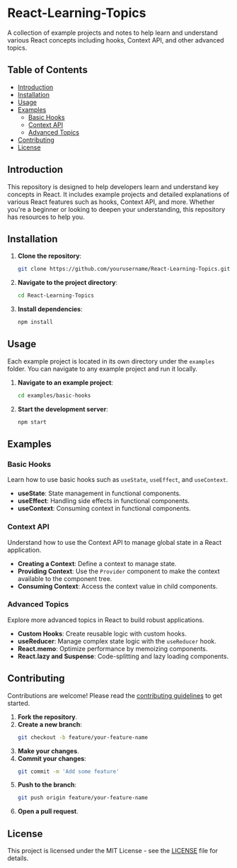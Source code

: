 # React-Learning-Topics

A collection of example projects and notes to help learn and understand various React concepts including hooks, Context API, and other advanced topics.

## Table of Contents

- [Introduction](#introduction)
- [Installation](#installation)
- [Usage](#usage)
- [Examples](#examples)
  - [Basic Hooks](#basic-hooks)
  - [Context API](#context-api)
  - [Advanced Topics](#advanced-topics)
- [Contributing](#contributing)
- [License](#license)

## Introduction

This repository is designed to help developers learn and understand key concepts in React. It includes example projects and detailed explanations of various React features such as hooks, Context API, and more. Whether you're a beginner or looking to deepen your understanding, this repository has resources to help you.

## Installation

1. **Clone the repository**:
    ```bash
    git clone https://github.com/yourusername/React-Learning-Topics.git
    ```
2. **Navigate to the project directory**:
    ```bash
    cd React-Learning-Topics
    ```
3. **Install dependencies**:
    ```bash
    npm install
    ```

## Usage

Each example project is located in its own directory under the `examples` folder. You can navigate to any example project and run it locally.

1. **Navigate to an example project**:
    ```bash
    cd examples/basic-hooks
    ```
2. **Start the development server**:
    ```bash
    npm start
    ```

## Examples

### Basic Hooks

Learn how to use basic hooks such as `useState`, `useEffect`, and `useContext`.

- **useState**: State management in functional components.
- **useEffect**: Handling side effects in functional components.
- **useContext**: Consuming context in functional components.

### Context API

Understand how to use the Context API to manage global state in a React application.

- **Creating a Context**: Define a context to manage state.
- **Providing Context**: Use the `Provider` component to make the context available to the component tree.
- **Consuming Context**: Access the context value in child components.

### Advanced Topics

Explore more advanced topics in React to build robust applications.

- **Custom Hooks**: Create reusable logic with custom hooks.
- **useReducer**: Manage complex state logic with the `useReducer` hook.
- **React.memo**: Optimize performance by memoizing components.
- **React.lazy and Suspense**: Code-splitting and lazy loading components.

## Contributing

Contributions are welcome! Please read the [contributing guidelines](CONTRIBUTING.md) to get started.

1. **Fork the repository**.
2. **Create a new branch**:
    ```bash
    git checkout -b feature/your-feature-name
    ```
3. **Make your changes**.
4. **Commit your changes**:
    ```bash
    git commit -m 'Add some feature'
    ```
5. **Push to the branch**:
    ```bash
    git push origin feature/your-feature-name
    ```
6. **Open a pull request**.

## License

This project is licensed under the MIT License - see the [LICENSE](LICENSE) file for details.
